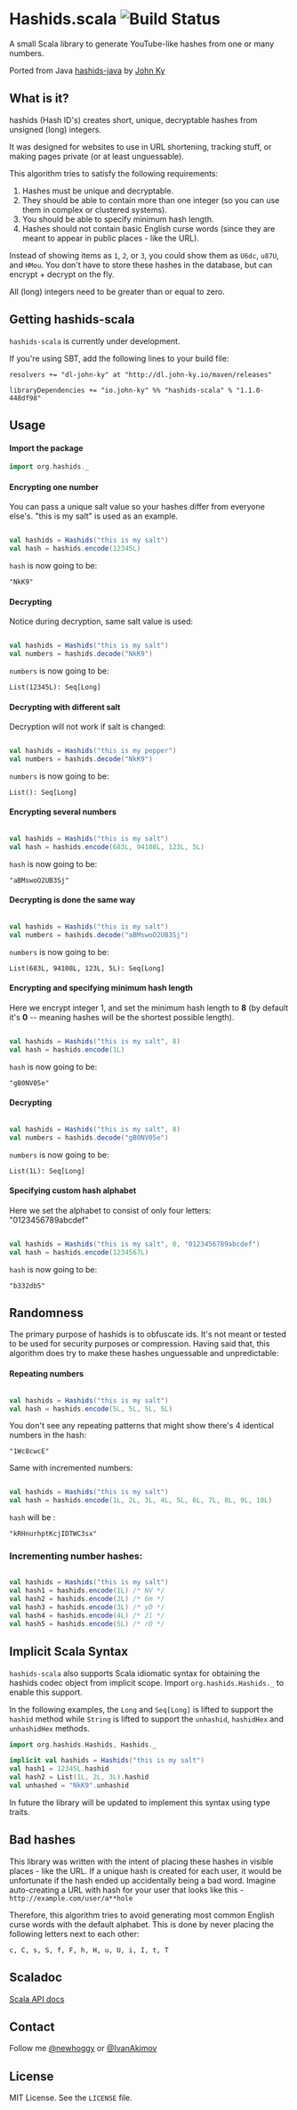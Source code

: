 # Hashids.scala ![Build Status](https://travis-ci.org/newhoggy/pico-kind.svg?branch=master)

A small Scala library to generate YouTube-like hashes from one or many numbers.

Ported from Java [hashids-java](https://github.com/jiecao-fm/hashids-java) by [John Ky](https://github.com/newhoggy)

## What is it?

hashids (Hash ID's) creates short, unique, decryptable hashes from unsigned (long) integers.

It was designed for websites to use in URL shortening, tracking stuff, or making pages private (or at least unguessable).

This algorithm tries to satisfy the following requirements:

1. Hashes must be unique and decryptable.
2. They should be able to contain more than one integer (so you can use them in complex or clustered systems).
3. You should be able to specify minimum hash length.
4. Hashes should not contain basic English curse words (since they are meant to appear in public places - like the URL).

Instead of showing items as `1`, `2`, or `3`, you could show them as `U6dc`, `u87U`, and `HMou`.
You don't have to store these hashes in the database, but can encrypt + decrypt on the fly.

All (long) integers need to be greater than or equal to zero.

## Getting hashids-scala

`hashids-scala` is currently under development.

If you're using SBT, add the following lines to your build file:

    resolvers += "dl-john-ky" at "http://dl.john-ky.io/maven/releases"

    libraryDependencies += "io.john-ky" %% "hashids-scala" % "1.1.0-448df98"

## Usage

#### Import the package

```scala
import org.hashids._
```

#### Encrypting one number

You can pass a unique salt value so your hashes differ from everyone else's.  "this is my salt" is used as an example.

```scala

val hashids = Hashids("this is my salt")
val hash = hashids.encode(12345L)
```

`hash` is now going to be:

    "NkK9"

#### Decrypting

Notice during decryption, same salt value is used:

```scala

val hashids = Hashids("this is my salt")
val numbers = hashids.decode("NkK9")
```

`numbers` is now going to be:

    List(12345L): Seq[Long]

#### Decrypting with different salt

Decryption will not work if salt is changed:

```scala

val hashids = Hashids("this is my pepper")
val numbers = hashids.decode("NkK9")
```

`numbers` is now going to be:

    List(): Seq[Long]

#### Encrypting several numbers

```scala

val hashids = Hashids("this is my salt")
val hash = hashids.encode(683L, 94108L, 123L, 5L)
```

`hash` is now going to be:

    "aBMswoO2UB3Sj"

#### Decrypting is done the same way

```scala

val hashids = Hashids("this is my salt")
val numbers = hashids.decode("aBMswoO2UB3Sj")
```

`numbers` is now going to be:

    List(683L, 94108L, 123L, 5L): Seq[Long]

#### Encrypting and specifying minimum hash length

Here we encrypt integer 1, and set the minimum hash length to **8** (by default it's **0** -- meaning hashes will be the shortest possible length).

```scala

val hashids = Hashids("this is my salt", 8)
val hash = hashids.encode(1L)
```

`hash` is now going to be:

    "gB0NV05e"

#### Decrypting

```scala

val hashids = Hashids("this is my salt", 8)
val numbers = hashids.decode("gB0NV05e")
```

`numbers` is now going to be:

    List(1L): Seq[Long]

#### Specifying custom hash alphabet

Here we set the alphabet to consist of only four letters: "0123456789abcdef"

```scala

val hashids = Hashids("this is my salt", 0, "0123456789abcdef")
val hash = hashids.encode(1234567L)
```

`hash` is now going to be:

    "b332db5"

## Randomness

The primary purpose of hashids is to obfuscate ids. It's not meant or tested to be used for security purposes or compression.
Having said that, this algorithm does try to make these hashes unguessable and unpredictable:

#### Repeating numbers

```scala

val hashids = Hashids("this is my salt")
val hash = hashids.encode(5L, 5L, 5L, 5L)
```

You don't see any repeating patterns that might show there's 4 identical numbers in the hash:

    "1Wc8cwcE"

Same with incremented numbers:

```scala

val hashids = Hashids("this is my salt")
val hash = hashids.encode(1L, 2L, 3L, 4L, 5L, 6L, 7L, 8L, 9L, 10L)
```

`hash` will be :

    "kRHnurhptKcjIDTWC3sx"

### Incrementing number hashes:

```scala

val hashids = Hashids("this is my salt")
val hash1 = hashids.encode(1L) /* NV */
val hash2 = hashids.encode(2L) /* 6m */
val hash3 = hashids.encode(3L) /* yD */
val hash4 = hashids.encode(4L) /* 2l */
val hash5 = hashids.encode(5L) /* rD */
```

## Implicit Scala Syntax

`hashids-scala` also supports Scala idiomatic syntax for obtaining the hashids codec object from
implicit scope.  Import `org.hashids.Hashids._` to enable this support.

In the following examples, the `Long` and `Seq[Long]` is lifted to support the
`hashid` method while `String` is lifted to support the `unhashid`, `hashidHex` and `unhashidHex` methods.

```scala
import org.hashids.Hashids, Hashids._

implicit val hashids = Hashids("this is my salt")
val hash1 = 12345L.hashid
val hash2 = List(1L, 2L, 3L).hashid
val unhashed = "NkK9".unhashid
```

In future the library will be updated to implement this syntax using type traits.

## Bad hashes

This library was written with the intent of placing these hashes in visible places - like the URL. If a unique hash is created for each user, it would be unfortunate if the hash ended up accidentally being a bad word. Imagine auto-creating a URL with hash for your user that looks like this - `http://example.com/user/a**hole`

Therefore, this algorithm tries to avoid generating most common English curse words with the default alphabet. This is done by never placing the following letters next to each other:

    c, C, s, S, f, F, h, H, u, U, i, I, t, T

## Scaladoc
[Scala API docs](http://newhoggy.github.io/hashids/api/scala_2.11/1.0.0)

## Contact

Follow me [@newhoggy](https://twitter.com/newhoggy) or [@IvanAkimov](http://twitter.com/ivanakimov)

## License

MIT License. See the `LICENSE` file.
